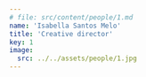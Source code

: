 ```yaml
---
# file: src/content/people/1.md
name: 'Isabella Santos Melo'
title: 'Creative director'
key: 1
image:
  src: ../../assets/people/1.jpg
---
```

